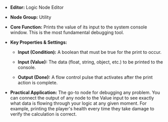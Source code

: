 - **Editor:** Logic Node Editor
    
- **Node Group:** Utility
    
- **Core Function:** Prints the value of its input to the system console window. This is the most fundamental debugging tool.
    
- **Key Properties & Settings:**
    
    - **Input (Condition):** A boolean that must be true for the print to occur.
        
    - **Input (Value):** The data (float, string, object, etc.) to be printed to the console.
        
    - **Output (Done):** A flow control pulse that activates after the print action is complete.
        
- **Practical Application:** The go-to node for debugging any problem. You can connect the output of any node to the Value input to see exactly what data is flowing through your logic at any given moment. For example, printing the player's health every time they take damage to verify the calculation is correct.